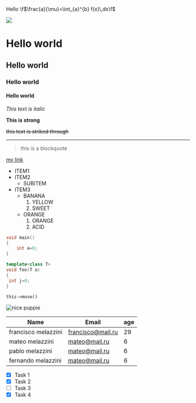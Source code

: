 <!-- math -->
Hello \f$\frac{a}{\mu}=\int_{a}^{b} f(x)\,dx\f$

<img src="https://render.githubusercontent.com/render/math?math=\frac{a}{\mu}=\int_{a}^{b} f(x)\,dx">

<!-- headings -->

#       Hello world
##      Hello world
###     Hello world
####     Hello world

<!-- Italics -->
*This text is italic*

<!-- bold -->
**This is strong**

<!-- strikethrough -->
~~this text is striked through~~

<!-- Horizontal rule -->

---

<!-- blockquote -->

> this is a blockquote

<!-- links -->

[my link](https://www.youtube.com/watch?v=HUBNt18RFbo "go to youtube video")


<!-- LISTS -->

*   ITEM1
*   ITEM2
    *   SUBITEM
*   ITEM3
    + BANANA
        1. YELLOW
        2. SWEET
    + ORANGE
        1. ORANGE
        2. ACID

<!-- CODE -->

~~~cpp
void main()
{
    int a=0;
}
~~~

```cpp
template<class T>
void foo(T a)
{
 int j=0;   
}
```

`this->move()`


<!-- Images -->

![nice puppie](https://encrypted-tbn0.gstatic.com/images?q=tbn%3AANd9GcQqsRkKq2KF5lPA6kRwazt3JXrgWwmLRNnfkola9M15K5-D6LAX&usqp=CAU)


<!-- tables -->

|Name                   | Email           | age     |
|-------                |-----------------|---------|
|francisco melazzini    |francisco@mail.ru|  29     |
|mateo melazzini        |mateo@mail.ru    |  6      |
|pablo melazzini        |mateo@mail.ru    |  6      |
|fernando melazzini     |mateo@mail.ru    |  6      |

<!-- Task lists -->

* [x] Task 1
* [x] Task 2
* [ ] Task 3
* [x] Task 4
